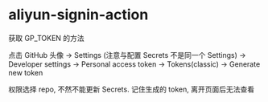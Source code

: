 # aliyun-signin-action
获取 GP_TOKEN 的方法

点击 GitHub 头像 -> Settings (注意与配置 Secrets 不是同一个 Settings) -> Developer settings -> Personal access token -> Tokens(classic) -> Generate new token

权限选择 repo, 不然不能更新 Secrets. 记住生成的 token, 离开页面后无法查看

